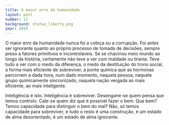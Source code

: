 ```yaml
---
title: O maior erro da humanidade
layout: post
number: 17
background: statue_liberty.png
year: 2019
---
```


O maior erro da humanidade nunca foi a cobiça ou a corrupção. Foi antes ser ignorante quanto ao próprio processo de tomada de decisões, sempre preso a fatores primitivos e incontroláveis. Se se chacinou meio mundo ao longo da história, certamente não teve a ver com maldade ou tirania. Teve tudo a ver com o medo da diferença, o medo da destituição do trono social, a forma mais eficiente de sobreviver, a ponte química que as hormonas percorrem a dada hora, num dado momento, naquela pessoa, naquele grupo quimicamente sincronizado, naquela nação vergada ao mais eficiente, ao mais inteligente.

Inteligência é isto. Inteligência é sobreviver. Desengane-se quem pensa que temos controlo. Cale-se quem diz que é possível fazer o bem. Que bem? Temos capacidade para distinguir o bem do mal? Não, só temos capacidade para sobreviver, e tudo o resto é uma construção, é um estado de alma desorientado, é um estado de alma ignorante.